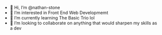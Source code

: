 - 👋 Hi, I’m @nathan-stone
- 👀 I’m interested in Front End Web Developmemt
- 🌱 I’m currently learning The Basic Trio lol
- 💞️ I’m looking to collaborate on anything that would sharpen my skills as a dev

<!---
nathan-stone/nathan-stone is a ✨ special ✨ repository because its `README.md` (this file) appears on your GitHub profile.
You can click the Preview link to take a look at your changes.
--->

